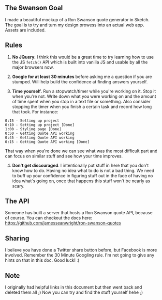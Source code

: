 ## The <strike>Swanson</strike> Goal

I made a beautiful mockup of a Ron Swanson quote generator in Sketch. The goal is to try and turn my design prowess into an actual web app. Assets are included.

## Rules

1) **No JQuery**. I think this would be a great time to try learning how to use the JS `fetch()` API which is built into vanilla JS and usable by all the major browsers now. 

2) **Google for at least 30 minutes** before asking me a question if you are stumped. Will help build the confidence at finding answers yourself.

3) **Time yourself**. Run a stopwatch/timer while you're working on it. Stop it when you're not. Write down what you were working on and the amount of time spent when you stop in a text file or something. Also consider stopping the timer when you finish a certain task and record how long that took. For instance:

``` 
0:15 - Setting up project
0:10 - Setting up project [Done]
1:00 - Styling page [Done]
0:50 - Getting Quote API working
0:45 - Getting Quote API working 
0:15 - Getting Quote API working [Done]
```
That way when you're done we can see what was the most difficult part and can focus on similar stuff and see how your time improves.

4) **Don't get discouraged**. I intentionally put stuff in here that you don't know how to do. Having no idea what to do is not a bad thing. We need to buff up your confidence in figuring stuff out in the face of having no idea what's going on, once that happens this stuff won't be nearly as scary. 

## The API

Someone has built a server that hosts a Ron Swanson quote API, because of course. You can checkout the docs here: https://github.com/jamesseanwright/ron-swanson-quotes

## Sharing

I believe you have done a Twitter share button before, but Facebook is more involved. Remember the 30 Minute Googling rule. I'm not going to give any hints on that in this doc. Good luck! :) 

## Note
I originally had helpful links in this document but then went back and deleted them all ;) Now you can try and find the stuff yourself hehe ;)

